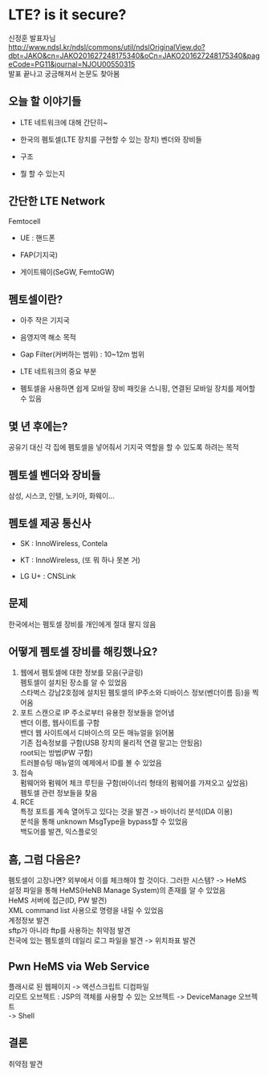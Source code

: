 # LTE? is it secure?
신정훈 발표자님<br>
http://www.ndsl.kr/ndsl/commons/util/ndslOriginalView.do?dbt=JAKO&cn=JAKO201627248175340&oCn=JAKO201627248175340&pageCode=PG11&journal=NJOU00550315<br>
발표 끝나고 궁금해져서 논문도 찾아봄

## 오늘 할 이야기들

- LTE 네트워크에 대해 간단히~

- 한국의 펨토셀(LTE 장치를 구현할 수 있는 장치) 벤더와 장비들

- 구조

- 뭘 할 수 있는지

## 간단한 LTE Network
Femtocell

- UE : 핸드폰

- FAP(기지국)

- 게이트웨이(SeGW, FemtoGW)

## 펨토셀이란?

- 아주 작은 기지국

- 음영지역 해소 목적

- Gap Filter(커버하는 범위) : 10~12m 범위

- LTE 네트워크의 중요 부분

- 펨토셀을 사용하면 쉽게 모바일 장비 패킷을 스니핑, 연결된 모바일 장치를 제어할 수 있음

## 몇 년 후에는?
공유기 대신 각 집에 펨토셀을 넣어줘서 기지국 역할을 할 수 있도록 하려는 목적

## 펨토셀 벤더와 장비들
삼성, 시스코, 인텔, 노키아, 화웨이...

## 펨토셀 제공 통신사

- SK : InnoWireless, Contela

- KT : InnoWireless, (또 뭐 하나 못본 거)

- LG U+ : CNSLink

## 문제
한국에서는 펨토셀 장비를 개인에게 절대 팔지 않음

## 어떻게 펨토셀 장비를 해킹했나요?
1. 웹에서 펨토셀에 대한 정보를 모음(구글링)<br>
펨토셀이 설치된 장소를 알 수 있었음<br>
스타벅스 강남2호점에 설치된 펨토셀의 IP주소와 디바이스 정보(벤더이름 등)을 찍어옴
2. 포트 스캔으로 IP 주소로부터 유용한 정보들을 얻어냄<br>
밴더 이름, 웹사이트를 구함<br>
밴더 웹 사이트에서 디바이스의 모든 매뉴얼을 읽어봄<br>
기존 접속정보를 구함(USB 장치의 물리적 연결 말고는 안됬음)<br>
root되는 방법(PW 구함)<br>
트러블슈팅 매뉴얼의 예제에서 ID를 볼 수 있었음
3. 접속<br>
펌웨어와 펌웨어 체크 루틴을 구함(바이너리 형태의 펌웨어를 가져오고 싶었음)<br>
펨토셀 관련 정보들을 찾음
4. RCE<br>
특정 포트를 계속 열어두고 있다는 것을 발견 -> 바이너리 분석(IDA 이용)<br>
분석을 통해 unknown MsgType을 bypass할 수 있었음<br>
백도어를 발견, 익스플로잇

## 흠, 그럼 다음은?
펨토셀이 고장나면? 외부에서 이를 체크해야 할 것이다. 그러한 시스템? -> HeMS<br>
설정 파일을 통해 HeMS(HeNB Manage System)의 존재를 알 수 있었음<br>
HeMS 서버에 접근(ID, PW 발견)<br>
XML command list 사용으로 명령을 내릴 수 있었음<br>
계정정보 발견<br>
sftp가 아니라 ftp를 사용하는 취약점 발견<br>
전국에 있는 펨토셀의 데일리 로그 파일을 발견 -> 위치좌표 발견

## Pwn HeMS via Web Service
플래시로 된 웹페이지 -> 액션스크립트 디컴파일<br>
리모트 오브젝트 : JSP의 객체를 사용할 수 있는 오브젝트 -> DeviceManage 오브젝트<br>
-> Shell

## 결론
취약점 발견
